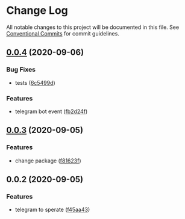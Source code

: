 # Change Log

All notable changes to this project will be documented in this file.
See [Conventional Commits](https://conventionalcommits.org) for commit guidelines.

## [0.0.4](https://github.com/actionsflow/actionsflow/compare/@actionsflow/trigger-telegram_bot@0.0.3...@actionsflow/trigger-telegram_bot@0.0.4) (2020-09-06)

### Bug Fixes

- tests ([6c5499d](https://github.com/actionsflow/actionsflow/commit/6c5499d4b56efd98672462b67216b27da3c0484d))

### Features

- telegram bot event ([fb2d24f](https://github.com/actionsflow/actionsflow/commit/fb2d24f24fe8003e43acfcd2afde67f63ac7438a))

## [0.0.3](https://github.com/actionsflow/actionsflow/compare/@actionsflow/trigger-telegram_bot@0.0.2...@actionsflow/trigger-telegram_bot@0.0.3) (2020-09-05)

### Features

- change package ([f81623f](https://github.com/actionsflow/actionsflow/commit/f81623f282c215f2b1a8064507d2beeddb4a927d))

## 0.0.2 (2020-09-05)

### Features

- telegram to sperate ([f45aa43](https://github.com/actionsflow/actionsflow/commit/f45aa4379f71ff320ccb6a785b28e206aaa51ac2))

